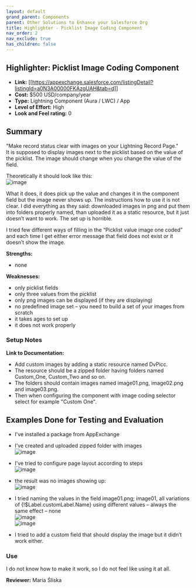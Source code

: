 ```yaml
---
layout: default
grand_parent: Components
parent: Other Solutions to Enhance your Salesforce Org
title: Highlighter - Picklist Image Coding Component
nav_order: 2
nav_exclude: true
has_children: false
---
```


## Highlighter: Picklist Image Coding Component

* **Link:** [[https://appexchange.salesforce.com/listingDetail?listingId=a0N3A00000FKAzgUAH&tab=d]]
* **Cost:** $500 USD/company/year
* **Type:** Lightning Component (Aura / LWC) / App
* **Level of Effort:** High
* **Look and Feel rating:** 0

## Summary
"Make record status clear with images on your Lightning Record Page."  
It is supposed to display images next to the picklist based on the value of the picklist. The image should change when you change the value of the field.  

Theoretically it should look like this:  
![image](https://user-images.githubusercontent.com/122496928/228659356-c70a8078-633e-433b-a76e-da8c6d502e70.png)  

What it does, it does pick up the value and changes it in the component field but the image never shows up.  The instructions how to use it is not clear. I did everything as they said: downloaded images in png and put them into folders properly named, than uploaded it as a static resource, but it just doesn’t want to work. The set up is horrible. 

I tried few different ways of filling in the “Picklist value image one coded” and each time I get either error message that field does not exist or it doesn’t show the image.

**Strengths:**
- none 
 
**Weaknesses:**
- only picklist fields
- only three values from the picklist
- only png images can be displayed (if they are displaying)
- no predefined image set – you need to build a set of your images from scratch
- it takes ages to set up
- it does not work properly

### Setup Notes

**Link to Documentation:**

- Add custom images by adding a static resource named DvPicc. 
- The resource should be a zipped folder having folders named Custom_One, Custom_Two and so on. 
- The folders should contain images named image01.png, image02.png and image03.png. 
- Then when configuring the component with image coding selector select for example "Custom One".

## Examples Done for Testing and Evaluation
- I've installed a package from AppExchange
- I've created and uploaded zipped folder with images  
![image](https://user-images.githubusercontent.com/122496928/228663734-f1d3b84c-b396-441a-a8a7-4407b515e1c0.png)  

- I've tried to configure page layout according to steps  
![image](https://user-images.githubusercontent.com/122496928/228664124-386e8844-0154-4c1f-96a3-98b9199fc708.png)  

- the result was no images showing up:  
![image](https://user-images.githubusercontent.com/122496928/228664254-b899afc4-2bac-49e8-991d-e14c853a8b91.png)  

- I tried naming the values in the field image01.png; image01, all variations of {!$Label.customLabel.Name} using different values – always the same effect – none  
![image](https://user-images.githubusercontent.com/122496928/228665657-227d7e91-90bb-43f1-9c2b-5915ae2f0ebc.png)  
![image](https://user-images.githubusercontent.com/122496928/228665712-7a404eed-9beb-477a-8328-e2af9af49ba4.png)  

- I tried to add a custom field that should display the image but it didn’t work either.

### Use

I do not know how to make it work, so I do not feel like using it at all.

**Reviewer:** Maria Śliska